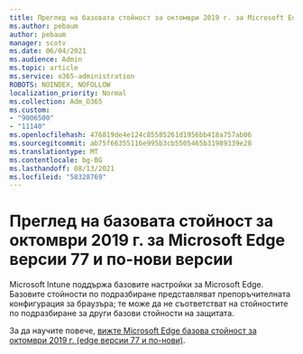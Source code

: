```yaml
---
title: Преглед на базовата стойност за октомври 2019 г. за Microsoft Edge версии 77 и по-нови версии
ms.author: pebaum
author: pebaum
manager: scotv
ms.date: 06/04/2021
ms.audience: Admin
ms.topic: article
ms.service: o365-administration
ROBOTS: NOINDEX, NOFOLLOW
localization_priority: Normal
ms.collection: Adm_O365
ms.custom:
- "9006500"
- "11140"
ms.openlocfilehash: 476819de4e124c85585261d1956bb418a757ab06
ms.sourcegitcommit: ab75f66355116e995b3cb5505465b31989339e28
ms.translationtype: MT
ms.contentlocale: bg-BG
ms.lasthandoff: 08/13/2021
ms.locfileid: "58328769"
---
```

# <a name="view-the-october-2019-baseline-for-microsoft-edge-versions-77-and-later"></a>Преглед на базовата стойност за октомври 2019 г. за Microsoft Edge версии 77 и по-нови версии

Microsoft Intune поддържа базовите настройки за Microsoft Edge. Базовите стойности по подразбиране представляват препоръчителната конфигурация за браузъра; те може да не съответстват на стойностите по подразбиране за други базови стойности на защитата.

За да научите повече, [вижте Microsoft Edge базова стойност за октомври 2019 г. (edge версии 77 и по-нови)](https://docs.microsoft.com/mem/intune/protect/security-baseline-settings-edge?pivots=edge-october-2019).